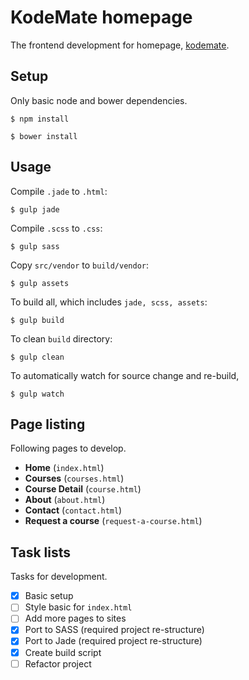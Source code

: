 # KodeMate homepage

The frontend development for homepage, [kodemate](http://kodemate.com).

## Setup

Only basic node and bower dependencies.

```
$ npm install

$ bower install
```

## Usage

Compile `.jade` to `.html`:

```
$ gulp jade
```

Compile `.scss` to `.css`:

```
$ gulp sass
```

Copy `src/vendor` to `build/vendor`:

```
$ gulp assets
```

To build all, which includes `jade, scss, assets`:

```
$ gulp build
```

To clean `build` directory:

```
$ gulp clean
```

To automatically watch for source change and re-build,

```
$ gulp watch
```

## Page listing

Following pages to develop.

* **Home** (`index.html`)
* **Courses** (`courses.html`)
* **Course Detail** (`course.html`)
* **About** (`about.html`)
* **Contact** (`contact.html`)
* **Request a course** (`request-a-course.html`)


## Task lists

Tasks for development.

- [X] Basic setup
- [ ] Style basic for `index.html`
- [ ] Add more pages to sites
- [X] Port to SASS (required project re-structure)
- [X] Port to Jade (required project re-structure)
- [X] Create build script
- [ ] Refactor project

